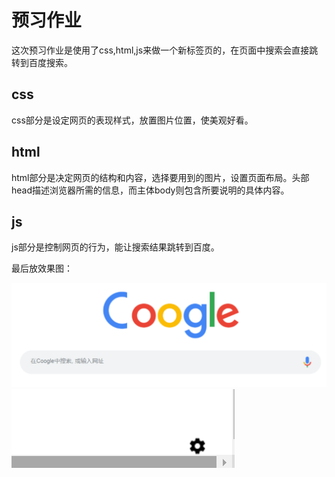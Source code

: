 # 预习作业
这次预习作业是使用了css,html,js来做一个新标签页的，在页面中搜索会直接跳转到百度搜索。
## css
css部分是设定网页的表现样式，放置图片位置，使美观好看。
## html
html部分是决定网页的结构和内容，选择要用到的图片，设置页面布局。头部head描述浏览器所需的信息，而主体body则包含所要说明的具体内容。
## js
js部分是控制网页的行为，能让搜索结果跳转到百度。

最后放效果图：

![](2019-08-05-17-57-50.png)
![](2019-08-05-17-58-11.png)
